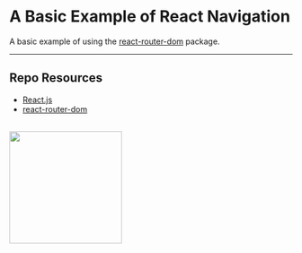 # A Basic Example of React Navigation

A basic example of using the [react-router-dom](https://www.npmjs.com/package/react-router-dom) package.

***

## Repo Resources

* [React.js](https://reactjs.org/)
* [react-router-dom](https://www.npmjs.com/package/react-router-dom)

<br>
<a href="https://codeadam.ca">
<img src="https://cdn.codeadam.ca/images@1.0.0/codeadam-logo-coloured-horizontal.png" width="200">
</a>
